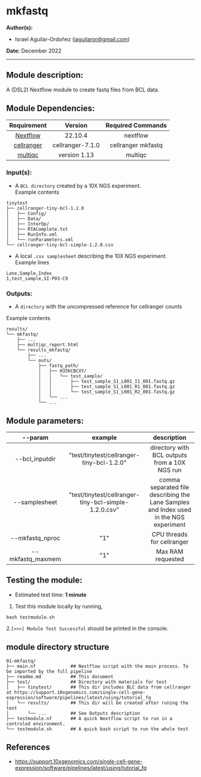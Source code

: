 # mkfastq
**Author(s):**

* Israel Aguilar-Ordoñez (iaguilaror@gmail.com)

**Date:** December 2022  

---

## Module description:  

A (DSL2) Nextflow module to create fastq files from BCL data.

## Module Dependencies:
| Requirement | Version  | Required Commands |
|:---------:|:--------:|:-------------------:|
| [Nextflow](https://www.nextflow.io/docs/latest/getstarted.html) | 22.10.4 | nextflow |
| [cellranger](https://support.10xgenomics.com/single-cell-gene-expression/software/downloads/latest) | cellranger-7.1.0 | cellranger mkfastq |
| [multiqc](https://multiqc.info/) | version 1.13 | multiqc |

### Input(s):

* A `BCL directory` created by a 10X NGS experiment.  
Example contents  
```
tinytest
├── cellranger-tiny-bcl-1.2.0
│   ├── Config/
│   ├── Data/
│   ├── InterOp/
│   ├── RTAComplete.txt
│   ├── RunInfo.xml
│   └── runParameters.xml
└── cellranger-tiny-bcl-simple-1.2.0.csv
```

* A local `.csv samplesheet` describing the 10X NGS experiment.  
Example lines  
```
Lane,Sample,Index
1,test_sample,SI-P03-C9
```

### Outputs:

* A `directory` with the uncompressed reference for cellranger counts  

Example contents  
```
results/
└── mkfastq/
    ├── ...
    ├── multiqc_report.html
    └── results_mkfastq/
        ├── ...
        └── outs/
            ├── fastq_path/
            │   ├── H35KCBCXY/
            │   │   └── test_sample/
            │   │       ├── test_sample_S1_L001_I1_001.fastq.gz
            │   │       ├── test_sample_S1_L001_R1_001.fastq.gz
            │   │       └── test_sample_S1_L001_R2_001.fastq.gz
            │   └── ...
            └── ...
```

## Module parameters:

| --param | example  | description |
|:---------:|:--------:|:-------------------:|
| --bcl_inputdir | "test/tinytest/cellranger-tiny-bcl-1.2.0" | directory with BCL outputs from a 10X NGS run |
| --samplesheet | "test/tinytest/cellranger-tiny-bcl-simple-1.2.0.csv" | comma separated file describing the Lane Samples and Index used in the NGS experiment |
| --mkfastq_nproc | "1" | CPU threads for cellranger |
| --mkfastq_maxmem | "1" | Max RAM requested |

## Testing the module:

* Estimated test time:  **1 minute**  

1. Test this module locally by running,
```
bash testmodule.sh
```

2.`[>>>] Module Test Successful` should be printed in the console.  

## module directory structure

````
01-mkfastq/
├── main.nf             ## Nextflow script with the main process. To be imported by the full pipeline 
├── readme.md           ## This document
├── test/               ## Directory with materials for test
│   ├── tinytest/       ## This dir includes BLC data from cellranger at https://support.10xgenomics.com/single-cell-gene-expression/software/pipelines/latest/using/tutorial_fq
│   └── results/        ## This dir will be created after runing the test
│       └── ...         ## See Outputs description
├── testmodule.nf       ## A quick Nextflow script to run in a controled environment.
└── testmodule.sh       ## A quick bash script to run the whole test
````
## References
* https://support.10xgenomics.com/single-cell-gene-expression/software/pipelines/latest/using/tutorial_fq